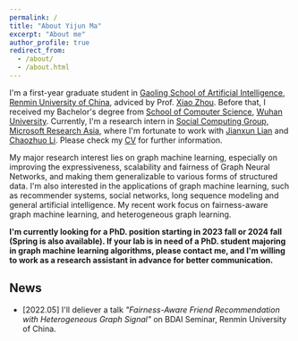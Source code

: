 ```yaml
---
permalink: /
title: "About Yijun Ma"
excerpt: "About me"
author_profile: true
redirect_from: 
  - /about/
  - /about.html
---
```


I'm a first-year graduate student in [Gaoling School of Artificial Intelligence](http://ai.ruc.edu.cn/English/index.htm), [Renmin University of China](https://www.ruc.edu.cn/en), adviced by Prof. [Xiao Zhou](https://gsai.ruc.edu.cn/addons/teacher/index/info.html?user_id=0&ruccode=20210007&ln=en). Before that, I received my Bachelor's degree from [School of Computer Science](http://cs.whu.edu.cn/aspx/enmain/), [Wuhan University](https://en.whu.edu.cn/). Currently, I'm a research intern in [Social Computing Group, Microsoft Research Asia](https://www.microsoft.com/en-us/research/group/social-computing-beijing/), where I'm fortunate to work with [Jianxun Lian](https://www.microsoft.com/en-us/research/people/jialia) and [Chaozhuo Li](https://whatsname1991.github.io/). Please check my [CV](https://antman9914.github.io/files/CV.pdf) for further information.

My major research interest lies on graph machine learning, especially on improving the expressiveness, scalability and fairness of Graph Neural Networks, and making them generalizable to various forms of structured data. I'm also interested in the applications of graph machine learning, such as recommender systems, social networks, long sequence modeling and general artificial intelligence. My recent work focus on fairness-aware graph machine learning, and heterogeneous graph learning.

**I'm currently looking for a PhD. position starting in 2023 fall or 2024 fall (Spring is also available). If your lab is in need of a PhD. student majoring in graph machine learning algorithms, please contact me, and I'm willing to work as a research assistant in advance for better communication.**


## News

- \[2022.05\] I'll deliever a talk *"Fairness-Aware Friend Recommendation with Heterogeneous Graph Signal"* on BDAI Seminar, Renmin University of China.
